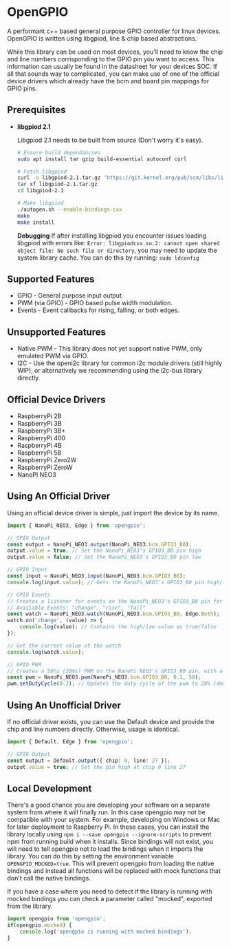 # OpenGPIO

A performant c++ based general purpose GPIO controller for linux devices.
OpenGPIO is written using libgpiod, line & chip based abstractions.

While this library can be used on most devices, you'll need to know the chip and line numbers corrisponding to the GPIO pin you want to access. This information can usually be found in the datasheet for your devices SOC. If all that sounds way to complicated, you can make use of one of the official device drivers which already have the bcm and board pin mappings for GPIO pins.

## Prerequisites

-   **libgpiod 2.1**

    Libgpiod 2.1 needs to be built from source (Don't worry it's easy).

    ``` sh
    # Ensure build dependancies
    sudo apt install tar gzip build-essential autoconf curl
    
    # Fetch libgpiod
    curl -o libgpiod-2.1.tar.gz 'https://git.kernel.org/pub/scm/libs/libgpiod/libgpiod.git/snapshot/libgpiod-2.1.tar.gz'
    tar xf libgpiod-2.1.tar.gz
    cd libgpiod-2.1
    
    # Make libgpiod
    ./autogen.sh --enable-bindings-cxx
    make
    make install
    ```

    **Debugging**
    If after installing libgpiod you encounter issues loading libgpiod with errors like: `Error: libgpiodcxx.so.2: cannot open shared object file: No such file or directory`, you may need to update the system library cache. You can do this by running: `sudo ldconfig`

## Supported Features

-   GPIO - General purpose input output.
-   PWM (via GPIO) - GPIO based pulse width modulation.
-   Events - Event callbacks for rising, falling, or both edges.

## Unsupported Features

-   Native PWM - This library does not yet support native PWM, only emulated PWM via GPIO.
-   I2C - Use the openi2c library for common i2c module drivers (still highly WIP), or alternatively we recommending using the i2c-bus library directly.

## Official Device Drivers

-   RaspberryPi 2B
-   RaspberryPi 3B
-   RaspberryPi 3B+
-   RaspberryPi 400
-   RaspberryPi 4B
-   RaspberryPi 5B
-   RaspberryPi Zero2W
-   RaspberryPi ZeroW
-   NanoPI NEO3

## Using An Official Driver

Using an official device driver is simple, just import the device by its name.

```ts
import { NanoPi_NEO3, Edge } from 'opengpio';

// GPIO Output
const output = NanoPi_NEO3.output(NanoPi_NEO3.bcm.GPIO3_B0);
output.value = true; // Set the NanoPi_NEO3's GPIO3_B0 pin high
output.value = false; // Set the NanoPi_NEO3's GPIO3_B0 pin low

// GPIO Input
const input = NanoPi_NEO3.input(NanoPi_NEO3.bcm.GPIO3_B0);
console.log(input.value); // Gets the NanoPi_NEO3's GPIO3_B0 pin high/low value as true/false

// GPIO Events
// Creates a listener for events on the NanoPi_NEO3's GPIO3_B0 pin for both Rising and Falling edges.
// Available Events: "change", "rise", "fall"
const watch = NanoPi_NEO3.watch(NanoPi_NEO3.bcm.GPIO3_B0, Edge.Both);
watch.on('change', (value) => {
    console.log(value); // Contains the high/low value as true/false
});

// Get the current value of the watch
console.log(watch.value);

// GPIO PWM
// Creates a 50hz (20ms) PWM on the NanoPi NEO3's GPIO3_B0 pin, with a duty cycle of 10% (2ms)
const pwm = NanoPi_NEO3.pwm(NanoPi_NEO3.bcm.GPIO3_B0, 0.1, 50);
pwm.setDutyCycle(0.2); // Updates the duty cycle of the pwm to 20% (4ms)
```

## Using An Unofficial Driver

If no official driver exists, you can use the Default device and provide the chip and line numbers directly. Otherwise, usage is identical.

```ts
import { Default, Edge } from 'opengpio';

// GPIO Output
const output = Default.output({ chip: 0, line: 27 });
output.value = true; // Set the pin high at chip 0 line 27
```

## Local Development

There's a good chance you are developing your software on a separate system from where it will finally run. In this case opengpio may not be compatible with your system. For example, developing on Windows or Mac for later deployment to Raspberry Pi. In these cases, you can install the library locally using `npm i --save opengpio --ignore-scripts` to prevent npm from running build when it installs. Since bindings will not exist, you will need to tell opengpio not to load the bindings when it imports the library. You can do this by setting the environment variable `OPENGPIO_MOCKED=true`. This will prevent opengpio from loading the native bindings and instead all functions will be replaced with mock functions that don't call the native bindings. 

If you have a case where you need to detect if the library is running with mocked bindings you can check a parameter called "mocked", exported from the library.

```js
import opengpio from 'opengpio';
if(opengpio.mocked) {
    console.log('opengpio is running with mocked bindings');
}
```